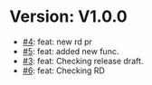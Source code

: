 # Version: V1.0.0

* [#4](https://github.com/nikitha-r/ci_cd_pipeline_test/pull/4): feat: new rd pr
* [#5](https://github.com/nikitha-r/ci_cd_pipeline_test/pull/5): feat: added new func.
* [#3](https://github.com/nikitha-r/ci_cd_pipeline_test/pull/3): feat: Checking release draft.
* [#6](https://github.com/nikitha-r/ci_cd_pipeline_test/pull/6): feat: Checking RD 
